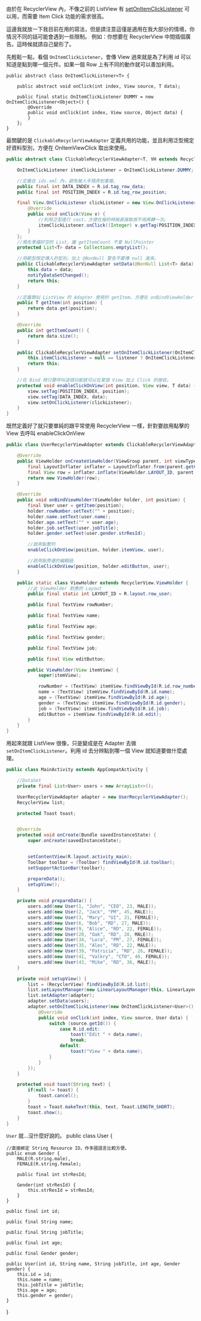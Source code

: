 由於在 RecyclerView 內，不像之前的 ListView 有 [setOnItemClickListener](http://developer.android.com/intl/zh-tw/reference/android/widget/AdapterView.html#setOnItemClickListener(android.widget.AdapterView.OnItemClickListener)) 可以用，而需要 Item Click 功能的需求很高。

這邊我就放一下我目前在用的寫法，但是請注意這僅是適用在我大部分的情境，你情況不同的話可能會遇到一些限制。
例如：你想要在 RecyclerView 中間插個廣告。這時候就請自己變形了。

先輕鬆一點，看個 `OnItemClickListener`，會傳 View 過來就是為了利用 id 可以知道是點到哪一個元件。如果一個 Row 上有不同的動作就可以善加利用。
``` OnItemClickListener
public abstract class OnItemClickListener<T> {

    public abstract void onClick(int index, View source, T data);

    public final static OnItemClickListener DUMMY = new OnItemClickListener<Object>() {
        @Override
        public void onClick(int index, View source, Object data) {
        }
    };
}
```

最關鍵的是 `ClickableRecyclerViewAdapter` 定義共用的功能，並且利用泛型規定好資料型別，方便在 OnItemViewClick 取出來使用。
``` java ClickableRecyclerViewAdapter.java
public abstract class ClickableRecyclerViewAdapter<T, VH extends RecyclerView.ViewHolder> extends RecyclerView.Adapter<VH> {

    OnItemClickListener itemClickListener = OnItemClickListener.DUMMY;

    //定義在 ids.xml 內，避免被人手殘弄到重複。
    public final int DATA_INDEX = R.id.tag_row_data;
    public final int POSITION_INDEX = R.id.tag_row_position;

    final View.OnClickListener clickListener = new View.OnClickListener() {
        @Override
        public void onClick(View v) {
            //利用泛型進行 cast，方便在接的時候直接取用不用再轉一次。
            itemClickListener.onClick((Integer) v.getTag(POSITION_INDEX), v, (T) v.getTag(DATA_INDEX));
        }
    };
    //預先準備好空的 List，讓 getItemCount 不會 NullPointer
    protected List<T> data = Collections.emptyList();

    //用範型限定傳入的型別，加上 @NonNull 警告不要傳 null 進來。
    public ClickableRecyclerViewAdapter setData(@NonNull List<T> data) {
        this.data = data;
        notifyDataSetChanged();
        return this;
    }

    //定義類似 ListView 的 Adapter 使用的 getItem，方便在 onBindViewHolder 使用。
    public T getItem(int position) {
        return data.get(position);
    }

    @Override
    public int getItemCount() {
        return data.size();
    }

    public ClickableRecyclerViewAdapter setOnItemClickListener(OnItemClickListener<T> listener) {
        this.itemClickListener = null == listener ? OnItemClickListener.DUMMY : listener;
        return this;
    }

    //在 Bind 時只要呼叫這個功能就可以在某個 View 加上 Click 的接收。
    protected void enableClickOnView(int position, View view, T data) {
        view.setTag(POSITION_INDEX, position);
        view.setTag(DATA_INDEX, data);
        view.setOnClickListener(clickListener);
    }
}
```

既然定義好了就只要單純的跟平常使用 RecyclerView 一樣，針對要啟用點擊的 View 去呼叫 enableClickOnView
``` java 
public class UserRecyclerViewAdapter extends ClickableRecyclerViewAdapter<User, UserRecyclerViewAdapter.ViewHolder> {

    @Override
    public ViewHolder onCreateViewHolder(ViewGroup parent, int viewType) {
        final LayoutInflater inflater = LayoutInflater.from(parent.getContext());
        final View row = inflater.inflate(ViewHolder.LAYOUT_ID, parent, false);
        return new ViewHolder(row);
    }

    @Override
    public void onBindViewHolder(ViewHolder holder, int position) {
        final User user = getItem(position);
        holder.rowNumber.setText("" + position);
        holder.name.setText(user.name);
        holder.age.setText("" + user.age);
        holder.job.setText(user.jobTitle);
        holder.gender.setText(user.gender.strResId);

        //啟用點整列
        enableClickOnView(position, holder.itemView, user);

        //啟用點旁邊的編輯鈕
        enableClickOnView(position, holder.editButton, user);
    }

    public static class ViewHolder extends RecyclerView.ViewHolder {
        //此 ViewHolder 對應的 Layout
        public final static int LAYOUT_ID = R.layout.row_user;

        public final TextView rowNumber;

        public final TextView name;

        public final TextView age;

        public final TextView gender;

        public final TextView job;

        public final View editButton;

        public ViewHolder(View itemView) {
            super(itemView);

            rowNumber = (TextView) itemView.findViewById(R.id.row_number);
            name = (TextView) itemView.findViewById(R.id.name);
            age = (TextView) itemView.findViewById(R.id.age);
            gender = (TextView) itemView.findViewById(R.id.gender);
            job = (TextView) itemView.findViewById(R.id.job);
            editButton = itemView.findViewById(R.id.edit);
        }
    }
}
```

用起來就跟 ListView 很像，只是變成是在 Adapter 去做 `setOnItemClickListener`。利用 id 去分辨點到哪一個 View 就知道要做什麼處理。
``` java MainActivity.java
public class MainActivity extends AppCompatActivity {

    //DataSet
    private final List<User> users = new ArrayList<>();

    UserRecyclerViewAdapter adapter = new UserRecyclerViewAdapter();
    RecyclerView list;

    protected Toast toast;


    @Override
    protected void onCreate(Bundle savedInstanceState) {
        super.onCreate(savedInstanceState);


        setContentView(R.layout.activity_main);
        Toolbar toolbar = (Toolbar) findViewById(R.id.toolbar);
        setSupportActionBar(toolbar);

        prepareData();
        setupView();
    }

    private void prepareData() {
        users.add(new User(1, "John", "CEO", 23, MALE));
        users.add(new User(2, "Jack", "PM", 45, MALE));
        users.add(new User(3, "Mary", "UI", 21, FEMALE));
        users.add(new User(6, "Bob", "RD", 27, MALE));
        users.add(new User(9, "Alice", "RD", 22, FEMALE));
        users.add(new User(20, "Oak", "RD", 28, MALE));
        users.add(new User(34, "Lora", "PM", 27, FEMALE));
        users.add(new User(35, "Alec", "RD", 22, MALE));
        users.add(new User(39, "Patricia", "RD", 26, FEMALE));
        users.add(new User(41, "Valkry", "CTO", 40, FEMALE));
        users.add(new User(43, "Mike", "RD", 36, MALE));
    }

    private void setupView() {
        list = (RecyclerView) findViewById(R.id.list);
        list.setLayoutManager(new LinearLayoutManager(this, LinearLayoutManager.VERTICAL, false));
        list.setAdapter(adapter);
        adapter.setData(users);
        adapter.setOnItemClickListener(new OnItemClickListener<User>() {
            @Override
            public void onClick(int index, View source, User data) {
                switch (source.getId()) {
                    case R.id.edit:
                        toast("Edit " + data.name);
                        break;
                    default:
                        toast("View " + data.name);
                }
            }
        });
    }

    protected void toast(String text) {
        if(null != toast) {
            toast.cancel();
        }
        toast = Toast.makeText(this, text, Toast.LENGTH_SHORT);
        toast.show();
    }
}
```

`User` 就…沒什麼好說的。
public class User {

    //直接綁定 String Resource ID，作多國語言比較方便。
    public enum Gender {
        MALE(R.string.male),
        FEMALE(R.string.female);

        public final int strResId;

        Gender(int strResId) {
            this.strResId = strResId;
        }
    }

    public final int id;

    public final String name;

    public final String jobTitle;

    public final int age;

    public final Gender gender;

    public User(int id, String name, String jobTitle, int age, Gender gender) {
        this.id = id;
        this.name = name;
        this.jobTitle = jobTitle;
        this.age = age;
        this.gender = gender;
    }
}
```
